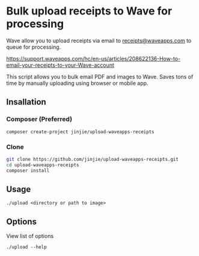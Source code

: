# Bulk upload receipts to Wave for processing

Wave allow you to upload receipts via email to receipts@waveapps.com to queue for processing.

https://support.waveapps.com/hc/en-us/articles/208622136-How-to-email-your-receipts-to-your-Wave-account

This script allows you to bulk email PDF and images to Wave. Saves tons of time by manually uploading using browser or mobile app.

## Insallation

### Composer (Preferred)

`composer create-project jinjie/upload-waveapps-receipts`

### Clone

```bash
git clone https://github.com/jinjie/upload-waveapps-receipts.git
cd upload-waveapps-receipts
composer install
```

## Usage

`./upload <directory or path to image>`

## Options

View list of options

`./upload --help`
